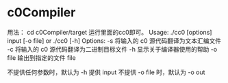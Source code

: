 # c0Compiler
用法：
cd c0Compiler/target
运行里面的cc0即可。
Usage:
  ./cc0 [options] input [-o file]
or 
  ./cc0 [-h]
Options:
  -s        将输入的 c0 源代码翻译为文本汇编文件
  -c        将输入的 c0 源代码翻译为二进制目标文件
  -h        显示关于编译器使用的帮助
  -o file   输出到指定的文件 file

不提供任何参数时，默认为 -h
提供 input 不提供 -o file 时，默认为 -o out
